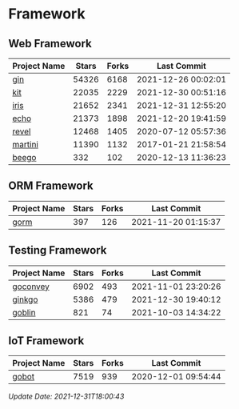 # Framework

## Web Framework
| Project Name | Stars | Forks | Last Commit |
| ------------ | ----- | ----- | ----------- |
| [gin](https://github.com/gin-gonic/gin) | 54326 | 6168 | 2021-12-26 00:02:01 |
| [kit](https://github.com/go-kit/kit) | 22035 | 2229 | 2021-12-30 00:51:16 |
| [iris](https://github.com/kataras/iris) | 21652 | 2341 | 2021-12-31 12:55:20 |
| [echo](https://github.com/labstack/echo) | 21373 | 1898 | 2021-12-20 19:41:59 |
| [revel](https://github.com/revel/revel) | 12468 | 1405 | 2020-07-12 05:57:36 |
| [martini](https://github.com/go-martini/martini) | 11390 | 1132 | 2017-01-21 21:58:54 |
| [beego](https://github.com/astaxie/beego) | 332 | 102 | 2020-12-13 11:36:23 |

## ORM Framework
| Project Name | Stars | Forks | Last Commit |
| ------------ | ----- | ----- | ----------- |
| [gorm](https://github.com/jinzhu/gorm) | 397 | 126 | 2021-11-20 01:15:37 |

## Testing Framework
| Project Name | Stars | Forks | Last Commit |
| ------------ | ----- | ----- | ----------- |
| [goconvey](https://github.com/smartystreets/goconvey) | 6902 | 493 | 2021-11-01 23:20:26 |
| [ginkgo](https://github.com/onsi/ginkgo) | 5386 | 479 | 2021-12-30 19:40:12 |
| [goblin](https://github.com/franela/goblin) | 821 | 74 | 2021-10-03 14:34:22 |

## IoT Framework
| Project Name | Stars | Forks | Last Commit |
| ------------ | ----- | ----- | ----------- |
| [gobot](https://github.com/hybridgroup/gobot) | 7519 | 939 | 2020-12-01 09:54:44 |

*Update Date: 2021-12-31T18:00:43*
